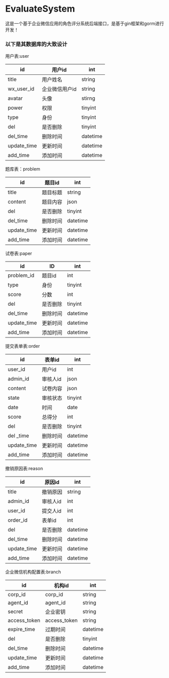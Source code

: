 # EvaluateSystem
这是一个基于企业微信应用的角色评分系统后端接口，是基于gin框架和gorm进行开发！

### 以下是其数据库的大致设计
用户表:user
  
| id | 用户id | int |  
| --- | ---- | ---- |
| title | 用户姓名 | string |
| wx_user_id | 企业微信用户id | string |
| avatar | 头像 | stirng |  
| power | 权限 | tinyint |
| type | 身份 | tinyint |  
| del | 是否删除 | tinyint |
| del_time | 删除时间 | datetime |
| update_time | 更新时间 | datetime |
| add_time | 添加时间 | datetime |

题库表：problem

| id | 题目id | int |
| --- | --- | ----|  
| title | 题目标题 | string |
| content | 题目内容 | json |
| del | 是否删除 | tinyint |
| del_time | 删除时间 | datetime |
| update_time | 更新时间 | datetime |
| add_time | 添加时间 | datetime |

试卷表:paper

| id | ID | int |
| --- | --- | --- |
| problem_id | 题目id | int |
| type | 身份 | tinyint |
| score | 分数 | int |
| del | 是否删除 | tinyint |
| del_time | 删除时间 | datetime |
| update_time | 更新时间 | datetime |
| add_time | 添加时间 | datetime |

提交表单表:order

| id | 表单id | int |  
| --- | --- | ---- |  
| user_id | 用户id | int |  
| admin_id | 审核人id | json |  
| content | 试卷内容 | json |  
| state | 审核状态 | tinyint |  
| date | 时间 | date |  
| score |  总得分 | int | 
| del | 是否删除 | tinyint |
| del _time | 删除时间 | datetime |
| update_time | 更新时间 | datetime |
| add_time | 添加时间 | datetime |

撤销原因表:reason 


| id | 原因id | int |
| --- | ---- | --- |
| title | 撤销原因 | string |
| admin_id | 审核人id | int |
| user_id | 提交人id | int |
| order_id | 表单id | int |
| del | 是否删除 | datetime |
| del_time | 删除时间 | datetime |
| update_time | 更新时间 | datetime |
| add_time | 添加时间 | datetime |

企业微信机构配置表:branch

| id | 机构id | int |  
| --- | ---- | --- |  
| corp_id | corp_id | string |  
| agent_id | agent_id | string |  
| secret | 企业密钥 | string |  
| access_token | access_token | string |
| expire_time | 过期时间 | datetime | 
| del | 是否删除 | tinyint |  
| del_time | 删除时间 | datetime |
| update_time | 更新时间 | datetime | 
| add_time | 添加时间 | datetime |

